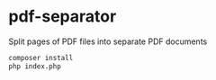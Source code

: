 # pdf-separator

Split pages of PDF files into separate PDF documents

```sh
composer install
php index.php
```